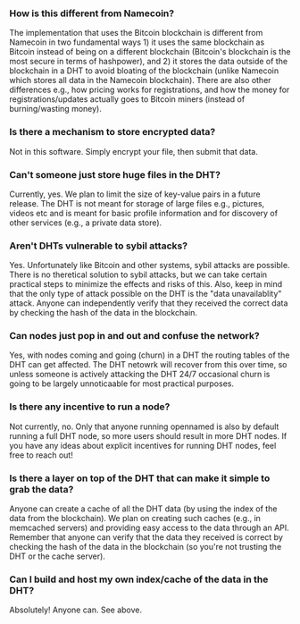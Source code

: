 ### How is this different from Namecoin?

The implementation that uses the Bitcoin blockchain is different from Namecoin in two fundamental ways 1) it uses the same blockchain as Bitcoin instead of being on a different blockchain (Bitcoin's blockchain is the most secure in terms of hashpower), and 2) it stores the data outside of the blockchain in a DHT to avoid bloating of the blockchain (unlike Namecoin which stores all data in the Namecoin blockchain). There are also other differences e.g., how pricing works for registrations, and how the money for registrations/updates actually goes to Bitcoin miners (instead of burning/wasting money).

### Is there a mechanism to store encrypted data?

Not in this software. Simply encrypt your file, then submit that data.

### Can't someone just store huge files in the DHT?

Currently, yes. We plan to limit the size of key-value pairs in a future release. The DHT is not meant for storage of large files e.g., pictures, videos etc and is meant for basic profile information and for discovery of other services (e.g., a private data store). 

### Aren't DHTs vulnerable to sybil attacks?

Yes. Unfortunately like Bitcoin and other systems, sybil attacks are possible. There is no theretical solution to sybil attacks, but we can take certain practical steps to minimize the effects and risks of this. Also, keep in mind that the only type of attack possible on the DHT is the "data unavailablity" attack. Anyone can independently verify that they received the correct data by checking the hash of the data in the blockchain. 

### Can nodes just pop in and out and confuse the network?

Yes, with nodes coming and going (churn) in a DHT the routing tables of the DHT can get affected. The DHT netowrk will recover from this over time, so unless someone is actively attacking the DHT 24/7 occasional churn is going to be largely unnoticaable for most practical purposes.  

### Is there any incentive to run a node?

Not currently, no. Only that anyone running opennamed is also by default running a full DHT node, so more users should result in more DHT nodes. If you have any ideas about explicit incentives for running DHT nodes, feel free to reach out!

### Is there a layer on top of the DHT that can make it simple to grab the data?

Anyone can create a cache of all the DHT data (by using the index of the data from the blockchain). We plan on creating such caches (e.g., in memcached servers) and providing easy access to the data through an API. Remember that anyone can verify that the data they received is correct by checking the hash of the data in the blockchain (so you're not trusting the DHT or the cache server). 

### Can I build and host my own index/cache of the data in the DHT?

Absolutely! Anyone can. See above. 
